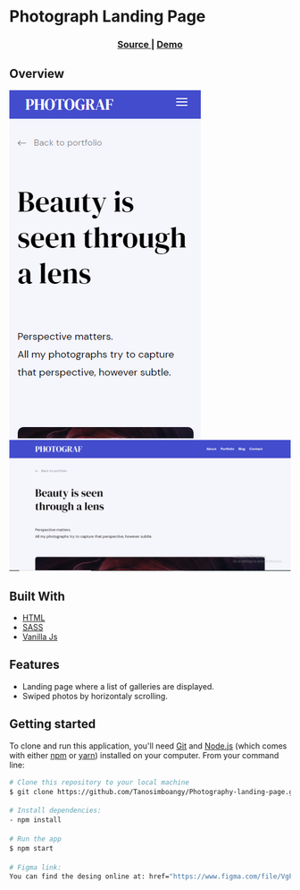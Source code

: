# Photograph Landing Page

<div align="center">
  <h3>
    <a href="https://github.com/Tanosimboangy/front-end-finals">
      Source
    </a>
    <span> | </span>
    <a href="https://jacquit-photograph.netlify.app/">
      Demo
    </a>
  </h3>
</div>

## Overview

![image](./webroot/images/small_screen.png)
![image](./webroot/images/big_screen.png)

## Built With

- [HTML](https://developer.mozilla.org/en-US/docs/Web/HTML)
- [SASS](https://sass-lang.com/documentation)
- [Vanilla Js](https://developer.mozilla.org/en-US/docs/Web/JavaScript)

## Features

- Landing page where a list of galleries are displayed.
- Swiped photos by horizontaly scrolling.

## Getting started

To clone and run this application, you'll need [Git](https://git-scm.com) and [Node.js](https://nodejs.org/en/download/) (which comes with either [npm](http://npmjs.com) or [yarn](https://yarnpkg.com/)) installed on your computer. From your command line:

```bash
# Clone this repository to your local machine
$ git clone https://github.com/Tanosimboangy/Photography-landing-page.git.

# Install dependencies:
- npm install

# Run the app
$ npm start

# Figma link:
You can find the desing online at: href="https://www.figma.com/file/VgF87mULloYb7HZ1EMCRzU/Laaqiq-1---Portfolio-detail-(Responsive)?node-id=7%3A16"


```

